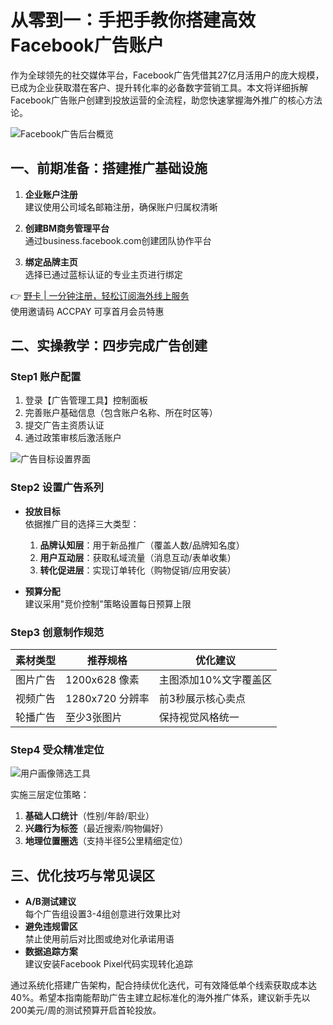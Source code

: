 # 从零到一：手把手教你搭建高效Facebook广告账户

作为全球领先的社交媒体平台，Facebook广告凭借其27亿月活用户的庞大规模，已成为企业获取潜在客户、提升转化率的必备数字营销工具。本文将详细拆解Facebook广告账户创建到投放运营的全流程，助您快速掌握海外推广的核心方法论。

![Facebook广告后台概览](https://bbtdd.com/wp-content/uploads/img/169124819728500.webp)

## 一、前期准备：搭建推广基础设施
1. **企业账户注册**  
   建议使用公司域名邮箱注册，确保账户归属权清晰

2. **创建BM商务管理平台**  
   通过business.facebook.com创建团队协作平台

3. **绑定品牌主页**  
   选择已通过蓝标认证的专业主页进行绑定

👉 [野卡 | 一分钟注册，轻松订阅海外线上服务](https://bbtdd.com/yeka)  
使用邀请码 ACCPAY 可享首月会员特惠


## 二、实操教学：四步完成广告创建
### Step1 账户配置
1. 登录【广告管理工具】控制面板
2. 完善账户基础信息（包含账户名称、所在时区等）
3. 提交广告主资质认证
4. 通过政策审核后激活账户

![广告目标设置界面](https://bbtdd.com/wp-content/uploads/img/36361376.webp)

### Step2 设置广告系列
- **投放目标**  
  依据推广目的选择三大类型：
  1. **品牌认知层**：用于新品推广（覆盖人数/品牌知名度）
  2. **用户互动层**：获取私域流量（消息互动/表单收集）
  3. **转化促进层**：实现订单转化（购物促销/应用安装）

- **预算分配**  
  建议采用"竞价控制"策略设置每日预算上限

### Step3 创意制作规范
| 素材类型 | 推荐规格       | 优化建议                |
|----------|----------------|-------------------------|
| 图片广告 | 1200x628 像素  | 主图添加10%文字覆盖区   |
| 视频广告 | 1280x720 分辨率| 前3秒展示核心卖点       |
| 轮播广告 | 至少3张图片    | 保持视觉风格统一        |

### Step4 受众精准定位
![用户画像筛选工具](https://bbtdd.com/wp-content/uploads/img/673715682955320.webp)

实施三层定位策略：
1. **基础人口统计**（性别/年龄/职业）
2. **兴趣行为标签**（最近搜索/购物偏好）
3. **地理位置圈选**（支持半径5公里精细定位）

## 三、优化技巧与常见误区
- **A/B测试建议**  
  每个广告组设置3-4组创意进行效果比对
- **避免违规雷区**  
  禁止使用前后对比图或绝对化承诺用语
- **数据追踪方案**  
  建议安装Facebook Pixel代码实现转化追踪

通过系统化搭建广告架构，配合持续优化迭代，可有效降低单个线索获取成本达40%。希望本指南能帮助广告主建立起标准化的海外推广体系，建议新手先以200美元/周的测试预算开启首轮投放。